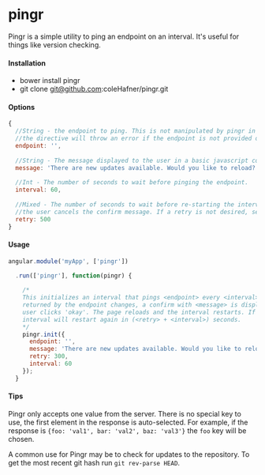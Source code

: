 pingr
=====
Pingr is a simple utility to ping an endpoint on an interval. It's useful for things like version checking.

#### Installation
* bower install pingr
* git clone git@github.com:coleHafner/pingr.git

#### Options
```javascript
{
  //String - the endpoint to ping. This is not manipulated by pingr in any way. Defaults to ''.
  //the directive will throw an error if the endpoint is not provided or not reachable.
  endpoint: '',
  
  //String - The message displayed to the user in a basic javascript confirm.
  message: 'There are new updates available. Would you like to reload?',
  
  //Int - The number of seconds to wait before pinging the endpoint.
  interval: 60,
  
  //Mixed - The number of seconds to wait before re-starting the interval. This is triggered when
  //the user cancels the confirm message. If a retry is not desired, set this value to false.
  retry: 500
}
```

#### Usage
```javascript
angular.module('myApp', ['pingr'])

  .run(['pingr'], function(pingr) {
  
    /*
    This initializes an interval that pings <endpoint> every <interval> seconds. If the value 
    returned by the endpoint changes, a confirm with <message> is displayed to the user. If the
    user clicks 'okay'. The page reloads and the interval restarts. If 'Cancel' is chosen, the 
    interval will restart again in (<retry> + <interval>) seconds. 
    */
    pingr.init({
      endpoint: '',
      message: 'There are new updates available. Would you like to reload?',
      retry: 300,
      interval: 60
    });
  }
```

#### Tips
Pingr only accepts one value from the server. There is no special key to use, the first element in the response is auto-selected. 
For example, if the response is ``{foo: 'val1', bar: 'val2', baz: 'val3'}`` the ``foo`` key will be chosen. 

A common use for Pingr may be to check for updates to the repository. To get the most recent 
git hash run ``git rev-parse HEAD``. 
